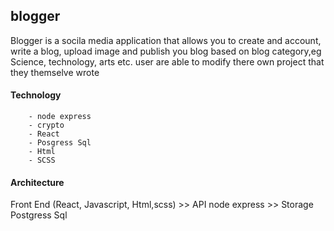 ## blogger

Blogger is a socila media application that allows you to create and account, write a blog, upload image and publish you blog based on blog category,eg Science, technology, arts etc.
user are able to modify there own project that they themselve wrote 

#### Technology
        - node express
        - crypto
        - React
        - Posgress Sql
        - Html
        - SCSS
#### Architecture 

Front End (React, Javascript, Html,scss) >> API node express >> Storage Postgress Sql

